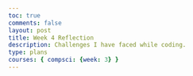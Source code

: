```yaml
---
toc: true
comments: false
layout: post
title: Week 4 Reflection
description: Challenges I have faced while coding.
type: plans
courses: { compsci: {week: 3} }
---
```


